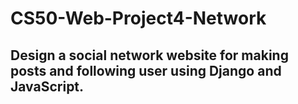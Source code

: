 # CS50-Web-Project4-Network

## Design a social network website for making posts and following user using Django and JavaScript.
